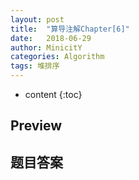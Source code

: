 ```yaml
---
layout: post
title:  "算导注解Chapter[6]"
date:   2018-06-29
author: MinicitY
categories: Algorithm
tags: 堆排序
---
```


* content
{:toc}

## **Preview**
## **题目答案**